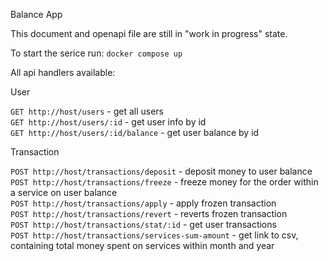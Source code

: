Balance App

This document and openapi file are still in "work in progress" state.

To start the serice run:
`docker compose up`

All api handlers available:

User

`GET http://host/users` - get all users  
`GET http://host/users/:id` - get user info by id  
`GET http://host/users/:id/balance` - get user balance by id

Transaction

`POST http://host/transactions/deposit` - deposit money to user balance  
`POST http://host/transactions/freeze` - freeze money for the order within a service on user balance  
`POST http://host/transactions/apply` - apply frozen transaction  
`POST http://host/transactions/revert` - reverts frozen transaction  
`POST http://host/transactions/stat/:id` - get user transactions  
`POST http://host/transactions/services-sum-amount` - get link to csv, containing total money spent on services within month and year
